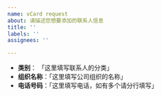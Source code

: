 ```yaml
---
name: vCard request
about: 请描述您想要添加的联系人信息
title: ''
labels: ''
assignees: ''

---
```


- **类别**： 「这里填写联系人的分类」
 - **组织名称**：「这里填写公司组织的名称」
 - **电话号码**：「这里填写电话，如有多个请分行填写」
